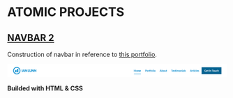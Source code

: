 # ATOMIC PROJECTS
## [NAVBAR 2](https://turavinin.github.io/navbar--2/)

Construction of navbar in reference to [this portfolio](https://ianlunn.co.uk/
).

![Nav Preview](./images/nav2-example.png)

**Builded with HTML & CSS**
